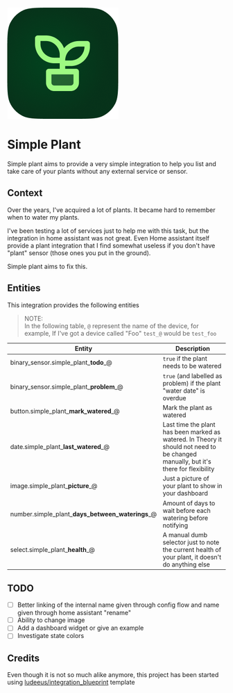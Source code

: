 
![Simple Plant Icon](custom_components/simple_plant/brands/icon/icon.png)
# Simple Plant

Simple plant aims to provide a very simple integration to help you list and take care of your plants without any external service or sensor.

## Context

Over the years, I've acquired a lot of plants. It became hard to remember when to water my plants.

I've been testing a lot of services just to help me with this task, but the integration in home assistant was not great. Even Home assistant itself provide a plant integration that I find somewhat useless if you don't have "plant" sensor (those ones you put in the ground).

Simple plant aims to fix this.

## Entities

This integration provides the following entities

> NOTE: \
> In the following table, `@` represent the name of the device, for example, If I've got a device called "Foo" `test_@` would be `test_foo`

| Entity                                           | Description                                                                                                                         |
| ------------------------------------------------ | ----------------------------------------------------------------------------------------------------------------------------------- |
| binary_sensor.simple_plant_**todo**_@            | `true` if the plant needs to be watered                                                                                             |
| binary_sensor.simple_plant_**problem**_@         | `true` (and labelled as problem) if the plant "water date" is overdue                                                               |
| button.simple_plant_**mark_watered**_@           | Mark the plant as watered                                                                                                           |
| date.simple_plant_**last_watered**_@             | Last time the plant has been marked as watered. In Theory it should not need to be changed manually, but it's there for flexibility |
| image.simple_plant_**picture**_@                 | Just a picture of your plant to show in your dashboard                                                                              |
| number.simple_plant_**days_between_waterings**_@ | Amount of days to wait before each watering before notifying                                                                        |
| select.simple_plant_**health**_@                 | A manual dumb selector just to note the current health of your plant, it doesn't do anything else                                   |

## TODO

  - [ ] Better linking of the internal name given through config flow and name given through home assistant "rename"
  - [ ] Ability to change image
  - [ ] Add a dashboard widget or give an example
  - [ ] Investigate state colors

## Credits


Even though it is not so much alike anymore, this project has been started using [ludeeus/integration_blueprint](https://github.com/ludeeus/integration_blueprint) template